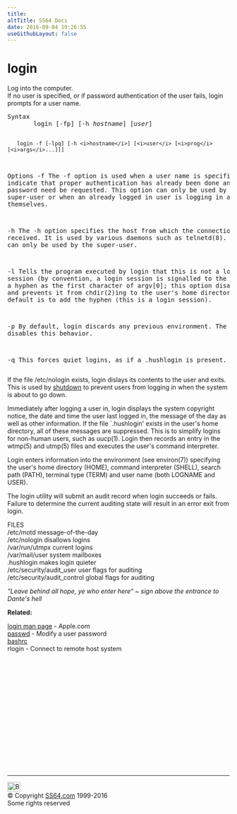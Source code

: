 ```yaml
---
title:
altTitle: SS64 Docs
date: 2016-09-04 19:26:55
useGithubLayout: false
---
```

<!-- #BeginLibraryItem "/Library/head_osx.lbi" --><!-- #EndLibraryItem --><h1>login</h1> 
<p>Log into the computer.<br>
  If no user is specified, or if password authentication of the user fails, login 
prompts for a user name.</p>
<pre>Syntax
       login [-fp] [-h <i>hostname</i>] [<i>user</i>]

       login -f [-lpq] [-h <i>hostname</i>] [<i>user</i> [<i>prog</i> [<i>args</i>...]]]

Options
   -f   The -f option is used when a user name is specified to indicate
        that proper authentication has already been done and that no
        password need be requested.  This option can only be used by the
        super-user or when an already logged in user is logging in as
        themselves.

   -h   The -h option specifies the host from which the connection was
        received. It is used by various daemons such as telnetd(8).
        This option can only be used by the super-user.

   -l   Tells the program executed by login that this is not a login session 
        (by convention, a login session is signalled to the program with a hyphen as
        the first character of argv[0]; this option disables that), and prevents it
        from chdir(2)ing to the user's home directory. The default is to add
        the hyphen (this is a login session).

   -p   By default, login discards any previous environment. The -p
        option disables this behavior.

   -q   This forces quiet logins, as if a .hushlogin is present.</pre>
<p>If the file /etc/nologin exists, login dislays its contents to 
  the user and exits. This is used by <a href="shutdown.html">shutdown</a> to 
  prevent users from logging in when the system is about to go down.</p>
<p>Immediately after logging a user in, login displays the system 
  copyright notice, the date and time the user last logged in, the message of 
  the day as well as other information. If the file `.hushlogin' exists in the 
  user's home directory, all of these messages are suppressed. This is to simplify 
  logins for non-human users, such as uucp(1). Login then records an entry in 
  the wtmp(5) and utmp(5) files and executes the user's command interpreter.</p>
<p>Login enters information into the environment (see environ(7)) 
  specifying the user's home directory (HOME), command interpreter (SHELL), search 
  path (PATH), terminal type (TERM) and user name (both LOGNAME and USER). </p>
<p>The login utility will submit an audit record when login succeeds or fails.  Failure to      determine the current auditing state will result in an error exit from login.</p>
<p>FILES<br>
  /etc/motd message-of-the-day <br>
  /etc/nologin disallows logins <br>
  /var/run/utmpx current logins<br>
 /var/mail/user system mailboxes <br>
.hushlogin makes login quieter <br>
/etc/security/audit_user                         user flags for auditing      <br>
/etc/security/audit_control                         global flags for auditing</p>
<p class="quote"><i>“Leave behind all hope, ye who enter here“ ~ sign above the entrance to Dante's hell </i></p>
<p><b>Related:</b></p>
<p><a href="https://developer.apple.com/legacy/library/documentation/Darwin/Reference/ManPages/man1/login.1.html">login man page</a> - Apple.com<br>
<a href="passwd.html">passwd</a> - Modify a user password<br>
<a href="syntax-bashrc.html">bashrc</a><br>
rlogin - Connect to remote host system</p>
<!-- #BeginLibraryItem "/Library/foot_osx.lbi" --><p><script async="" src="//pagead2.googlesyndication.com/pagead/js/adsbygoogle.js"></script>
<!-- OSX300 -->
<ins class="adsbygoogle" style="display:inline-block;width:300px;height:250px" data-ad-client="ca-pub-6140977852749469" data-ad-slot="1823340303"></ins>
<script>
(adsbygoogle = window.adsbygoogle || []).push({});
</script></p>
<hr>
<div id="bl" class="footer"><a href="#"><img src="../images/top.png" width="30" height="22" alt="Back to the Top"></a></div>
<div id="br" class="footer, tagline">© Copyright <a href="http://ss64.com/">SS64.com</a> 1999-2016<br>
Some rights reserved</div><!-- #EndLibraryItem -->
